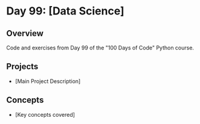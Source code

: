 # Day 99: [Data Science]

## Overview
Code and exercises from Day 99 of the "100 Days of Code" Python course.

## Projects
- [Main Project Description]

## Concepts
- [Key concepts covered]
